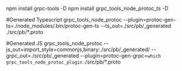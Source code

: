 npm install grpc-tools -D
npm install grpc_tools_node_protoc_ts -D

#Generated Typescript
grpc_tools_node_protoc --plugin=protoc-gen-ts=./node_modules/.bin/protoc-gen-ts --ts_out=./src/pb/_generated  ./src/pb/*.proto

#Generated JS
grpc_tools_node_protoc --js_out=import_style=commonjs,binary:./src/pb/_generated/ --grpc_out=./src/pb/_generated --plugin=protoc-gen-grpc=`which grpc_tools_node_protoc_plugin` ./src/pb/*.proto

